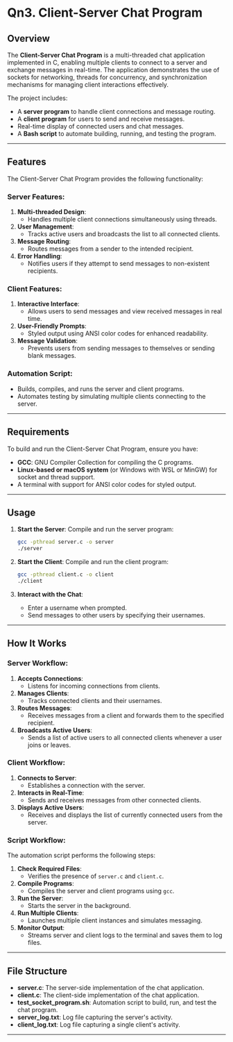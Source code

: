 # **Qn3. Client-Server Chat Program**

## **Overview**

The **Client-Server Chat Program** is a multi-threaded chat application implemented in C, enabling multiple clients to connect to a server and exchange messages in real-time. The application demonstrates the use of sockets for networking, threads for concurrency, and synchronization mechanisms for managing client interactions effectively.

The project includes:
- A **server program** to handle client connections and message routing.
- A **client program** for users to send and receive messages.
- Real-time display of connected users and chat messages.
- A **Bash script** to automate building, running, and testing the program.

---

## **Features**

The Client-Server Chat Program provides the following functionality:

### **Server Features**:
1. **Multi-threaded Design**:
   - Handles multiple client connections simultaneously using threads.
2. **User Management**:
   - Tracks active users and broadcasts the list to all connected clients.
3. **Message Routing**:
   - Routes messages from a sender to the intended recipient.
4. **Error Handling**:
   - Notifies users if they attempt to send messages to non-existent recipients.

### **Client Features**:
1. **Interactive Interface**:
   - Allows users to send messages and view received messages in real time.
2. **User-Friendly Prompts**:
   - Styled output using ANSI color codes for enhanced readability.
3. **Message Validation**:
   - Prevents users from sending messages to themselves or sending blank messages.

### **Automation Script**:
- Builds, compiles, and runs the server and client programs.
- Automates testing by simulating multiple clients connecting to the server.

---

## **Requirements**

To build and run the Client-Server Chat Program, ensure you have:
- **GCC**: GNU Compiler Collection for compiling the C programs.
- **Linux-based or macOS system** (or Windows with WSL or MinGW) for socket and thread support.
- A terminal with support for ANSI color codes for styled output.

---

## **Usage**

1. **Start the Server**:
   Compile and run the server program:
   ```bash
   gcc -pthread server.c -o server
   ./server
   ```

2. **Start the Client**:
   Compile and run the client program:
   ```bash
   gcc -pthread client.c -o client
   ./client
   ```

3. **Interact with the Chat**:
   - Enter a username when prompted.
   - Send messages to other users by specifying their usernames.

---

## **How It Works**

### **Server Workflow**:
1. **Accepts Connections**:
   - Listens for incoming connections from clients.
2. **Manages Clients**:
   - Tracks connected clients and their usernames.
3. **Routes Messages**:
   - Receives messages from a client and forwards them to the specified recipient.
4. **Broadcasts Active Users**:
   - Sends a list of active users to all connected clients whenever a user joins or leaves.

### **Client Workflow**:
1. **Connects to Server**:
   - Establishes a connection with the server.
2. **Interacts in Real-Time**:
   - Sends and receives messages from other connected clients.
3. **Displays Active Users**:
   - Receives and displays the list of currently connected users from the server.

### **Script Workflow**:
The automation script performs the following steps:
1. **Check Required Files**:
   - Verifies the presence of `server.c` and `client.c`.
2. **Compile Programs**:
   - Compiles the server and client programs using `gcc`.
3. **Run the Server**:
   - Starts the server in the background.
4. **Run Multiple Clients**:
   - Launches multiple client instances and simulates messaging.
5. **Monitor Output**:
   - Streams server and client logs to the terminal and saves them to log files.

---

## **File Structure**

- **server.c**: The server-side implementation of the chat application.
- **client.c**: The client-side implementation of the chat application.
- **test_socket_program.sh**: Automation script to build, run, and test the chat program.
- **server_log.txt**: Log file capturing the server's activity.
- **client_log.txt**: Log file capturing a single client's activity.

---

